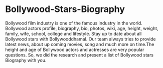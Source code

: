 # Bollywood-Stars-Biography
Bollywood film industry is one of the famous industry in the world. Bollywood actors profile, biography, bio, photos, wiki, age, height, weight, family, wife, school, college and lifestyle. Stay up to date about all Bollywood stars with Bollywooddhamal. Our team always tries to provide latest news, about up coming movies, song and much more on time.The height and age of Bollywood actors and actresses are very popular questions. So, we did the research and present a list of  Bollywood stars Biography with you.
